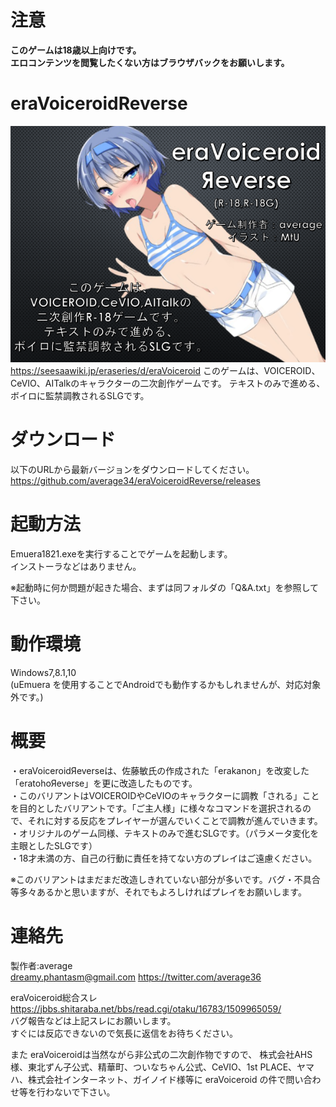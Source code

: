 ﻿# 注意
__このゲームは18歳以上向けです。__  
__エロコンテンツを閲覧したくない方はブラウザバックをお願いします。__

# eraVoiceroidReverse
![Link Text](https://github.com/average34/eraVoiceroidReverse/blob/master/resources/eraVRtop.png "Title")
https://seesaawiki.jp/eraseries/d/eraVoiceroid
このゲームは、VOICEROID、CeVIO、AITalkのキャラクターの二次創作ゲームです。
テキストのみで進める、ボイロに監禁調教されるSLGです。

# ダウンロード
以下のURLから最新バージョンをダウンロードしてください。
https://github.com/average34/eraVoiceroidReverse/releases

# 起動方法
Emuera1821.exeを実行することでゲームを起動します。  
インストーラなどはありません。

※起動時に何か問題が起きた場合、まずは同フォルダの「Q&A.txt」を参照して下さい。

# 動作環境
Windows7,8.1,10   
(uEmuera を使用することでAndroidでも動作するかもしれませんが、対応対象外です。) 

# 概要
・eraVoiceroidЯeverseは、佐藤敏氏の作成された「erakanon」を改変した「eratohoЯeverse」を更に改造したものです。  
・このバリアントはVOICEROIDやCeVIOのキャラクターに調教「される」ことを目的としたバリアントです。「ご主人様」に様々なコマンドを選択されるので、それに対する反応をプレイヤーが選んでいくことで調教が進んでいきます。
・オリジナルのゲーム同様、テキストのみで進むSLGです。（パラメータ変化を主眼としたSLGです）   
・18才未満の方、自己の行動に責任を持てない方のプレイはご遠慮ください。 

※このバリアントはまだまだ改造しきれていない部分が多いです。バグ・不具合等多々あるかと思いますが、それでもよろしければプレイをお願いします。

# 連絡先
製作者:average  
dreamy.phantasm@gmail.com
https://twitter.com/average36

eraVoiceroid総合スレ  
https://jbbs.shitaraba.net/bbs/read.cgi/otaku/16783/1509965059/  
バグ報告などは上記スレにお願いします。  
すぐには反応できないので気長に返信をお待ちください。

また eraVoiceroidは当然ながら非公式の二次創作物ですので、
株式会社AHS様、東北ずん子公式、精華町、ついなちゃん公式、CeVIO、1st PLACE、ヤマハ、株式会社インターネット、ガイノイド様等に eraVoiceroid の件で問い合わせ等を行わないで下さい。
